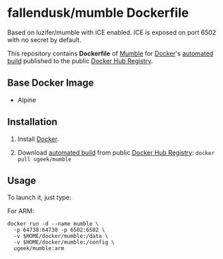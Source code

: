 # fallendusk/mumble Dockerfile
Based on luzifer/mumble with ICE enabled. ICE is exposed on port 6502 with no secret by default.

This repository contains **Dockerfile** of [Mumble](http://wiki.mumble.info/wiki/Main_Page) for [Docker](https://www.docker.com/)'s [automated build](https://registry.hub.docker.com/u/luzifer/mumble/) published to the public [Docker Hub Registry](https://registry.hub.docker.com/).

## Base Docker Image

- Alpine
## Installation

1. Install [Docker](https://www.docker.com/).

2. Download [automated build](https://registry.hub.docker.com/u/ugeek/murmur/) from public [Docker Hub Registry](https://registry.hub.docker.com/): `docker pull ugeek/mumble`

## Usage

To launch it, just type:

For ARM:
```
docker run -d --name mumble \
  -p 64738:64738 -p 6502:6502 \
  -v $HOME/docker/mumble:/data \
  -v $HOME/docker/mumble:/config \
  ugeek/mumble:arm
```
